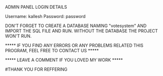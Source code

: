 ADMIN PANEL LOGIN DETAILS
 
Username: kallesh
Password: password


DON'T FORGET TO CREATE A DATABASE NAMING "votesystem" AND IMPORT THE SQL FILE AND RUN.
WITHOUT THE DATABASE THE PROJECT WON'T RUN.

***** IF YOU FIND ANY ERRORS OR ANY PROBLEMS RELATED THIS PROGRAM, FEEL FREE TO CONTACT US *****  


***** LEAVE A COMMENT IF YOU LOVED MY WORK *****


#THANK YOU FOR REFFERING
